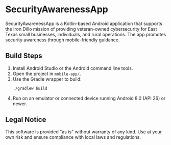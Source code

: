 # SecurityAwarenessApp

SecurityAwarenessApp is a Kotlin-based Android application that supports the Iron Dillo mission of providing veteran-owned cybersecurity for East Texas small businesses, individuals, and rural operations. The app promotes security awareness through mobile-friendly guidance.

## Build Steps
1. Install Android Studio or the Android command line tools.
2. Open the project in `mobile-app/`.
3. Use the Gradle wrapper to build:
   ```bash
   ./gradlew build
   ```
4. Run on an emulator or connected device running Android 8.0 (API 26) or newer.

## Legal Notice
This software is provided "as is" without warranty of any kind. Use at your own risk and ensure compliance with local laws and regulations.
